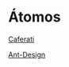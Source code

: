 # Átomos

[Caferati](https://caferati.me/demo/react-awesome-button/storybook/?knob-resultLabel=Done%21&knob-href=https%3A%2F%2Fgithub.com%2Frcaferati&knob-text=Secondary&knob-Text=Linkedin&knob-target=_blank&knob-loadingLabel=Wait%20for%20it..&knob-type=secondary&knob-Type=linkedin&knob-releaseDelay=1000&knob-phone=%2B447392921580&knob-size=medium&knob-url=https%3A%2F%2Fcaferati.me&selectedKind=AwesomeButton&selectedStory=Secondary&full=0&addons=1&stories=1&panelRight=0&addonPanel=storybooks%2Fstorybook-addon-knobs)

[Ant-Design](https://ant.design/components/button/)